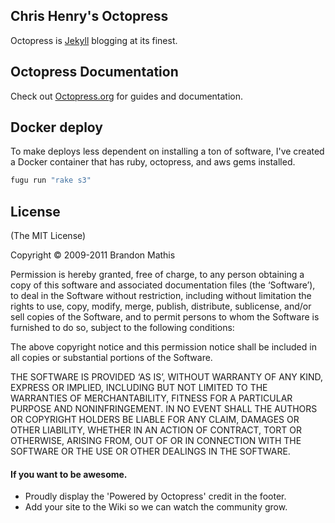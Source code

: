 ## Chris Henry's Octopress

Octopress is [Jekyll](https://github.com/mojombo/jekyll) blogging at its finest.

## Octopress Documentation

Check out [Octopress.org](http://octopress.org/docs) for guides and documentation.

## Docker deploy

To make deploys less dependent on installing a ton of software, I've created a
Docker container that has ruby, octopress, and aws gems installed.

```bash
fugu run "rake s3"
```

## License
(The MIT License)

Copyright © 2009-2011 Brandon Mathis

Permission is hereby granted, free of charge, to any person obtaining a copy of this software and associated documentation files (the ‘Software’), to deal in the Software without restriction, including without limitation the rights to use, copy, modify, merge, publish, distribute, sublicense, and/or sell copies of the Software, and to permit persons to whom the Software is furnished to do so, subject to the following conditions:

The above copyright notice and this permission notice shall be included in all copies or substantial portions of the Software.

THE SOFTWARE IS PROVIDED ‘AS IS’, WITHOUT WARRANTY OF ANY KIND, EXPRESS OR IMPLIED, INCLUDING BUT NOT LIMITED TO THE WARRANTIES OF MERCHANTABILITY, FITNESS FOR A PARTICULAR PURPOSE AND NONINFRINGEMENT. IN NO EVENT SHALL THE AUTHORS OR COPYRIGHT HOLDERS BE LIABLE FOR ANY CLAIM, DAMAGES OR OTHER LIABILITY, WHETHER IN AN ACTION OF CONTRACT, TORT OR OTHERWISE, ARISING FROM, OUT OF OR IN CONNECTION WITH THE SOFTWARE OR THE USE OR OTHER DEALINGS IN THE SOFTWARE.


#### If you want to be awesome.
- Proudly display the 'Powered by Octopress' credit in the footer.
- Add your site to the Wiki so we can watch the community grow.
